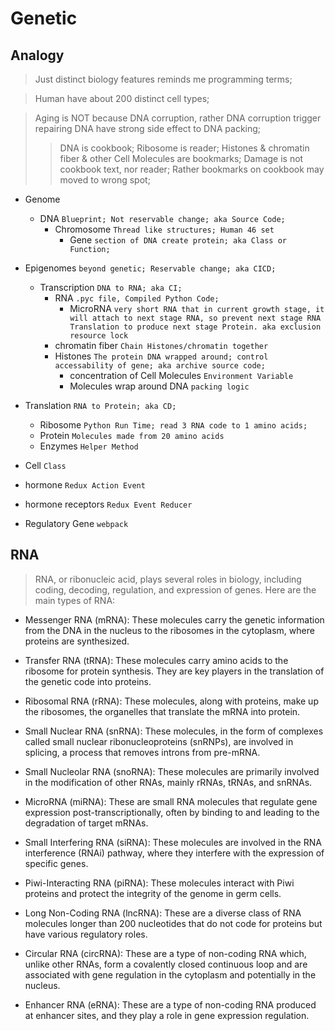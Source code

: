 # Genetic

## Analogy
>
> Just distinct biology features reminds me programming terms;

> Human have about 200 distinct cell types;

> Aging is NOT because DNA corruption, rather DNA corruption trigger repairing DNA have strong side effect to DNA packing;
> > DNA is cookbook; Ribosome is reader; Histones & chromatin fiber & other Cell Molecules are bookmarks; Damage is not cookbook text, nor reader; Rather bookmarks on cookbook may moved to wrong spot;

- Genome
  - DNA `Blueprint; Not reservable change; aka Source Code;`
    - Chromosome `Thread like structures; Human 46 set`
      - Gene `section of DNA create protein; aka Class or Function;`
- Epigenomes `beyond genetic; Reservable change; aka CICD;`
  - Transcription `DNA to RNA; aka CI;`
    - RNA `.pyc file, Compiled Python Code;`
      - MicroRNA `very short RNA that in current growth stage, it will attach to next stage RNA, so prevent next stage RNA Translation to produce next stage Protein. aka exclusion resource lock`
    - chromatin fiber `Chain Histones/chromatin together`
    - Histones `The protein DNA wrapped around; control accessability of gene; aka archive source code;`
      - concentration of Cell Molecules `Environment Variable`
      - Molecules wrap around DNA `packing logic`
- Translation `RNA to Protein; aka CD;`
  - Ribosome `Python Run Time; read 3 RNA code to 1 amino acids;`
  - Protein `Molecules made from 20 amino acids`
  - Enzymes `Helper Method`
- Cell `Class`
- hormone `Redux Action Event`
- hormone receptors `Redux Event Reducer`

- Regulatory Gene `webpack`

## RNA
>
> RNA, or ribonucleic acid, plays several roles in biology, including coding, decoding, regulation, and expression of genes. Here are the main types of RNA:

- Messenger RNA (mRNA): These molecules carry the genetic information from the DNA in the nucleus to the ribosomes in the cytoplasm, where proteins are synthesized.

- Transfer RNA (tRNA): These molecules carry amino acids to the ribosome for protein synthesis. They are key players in the translation of the genetic code into proteins.

- Ribosomal RNA (rRNA): These molecules, along with proteins, make up the ribosomes, the organelles that translate the mRNA into protein.

- Small Nuclear RNA (snRNA): These molecules, in the form of complexes called small nuclear ribonucleoproteins (snRNPs), are involved in splicing, a process that removes introns from pre-mRNA.

- Small Nucleolar RNA (snoRNA): These molecules are primarily involved in the modification of other RNAs, mainly rRNAs, tRNAs, and snRNAs.

- MicroRNA (miRNA): These are small RNA molecules that regulate gene expression post-transcriptionally, often by binding to and leading to the degradation of target mRNAs.

- Small Interfering RNA (siRNA): These molecules are involved in the RNA interference (RNAi) pathway, where they interfere with the expression of specific genes.

- Piwi-Interacting RNA (piRNA): These molecules interact with Piwi proteins and protect the integrity of the genome in germ cells.

- Long Non-Coding RNA (lncRNA): These are a diverse class of RNA molecules longer than 200 nucleotides that do not code for proteins but have various regulatory roles.

- Circular RNA (circRNA): These are a type of non-coding RNA which, unlike other RNAs, form a covalently closed continuous loop and are associated with gene regulation in the cytoplasm and potentially in the nucleus.

- Enhancer RNA (eRNA): These are a type of non-coding RNA produced at enhancer sites, and they play a role in gene expression regulation.
